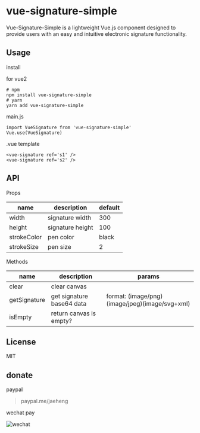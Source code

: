# vue-signature-simple

Vue-Signature-Simple is a lightweight Vue.js component designed to provide users with an easy and intuitive electronic signature functionality.

## Usage
install

for vue2
```
# npm
npm install vue-signature-simple
# yarn
yarn add vue-signature-simple
```

main.js
```
import VueSignature from 'vue-signature-simple'
Vue.use(VueSignature)
```

.vue template
```
<vue-signature ref='s1' />
<vue-signature ref='s2' />
```

## API

Props

|  name   | description  | default |
|  ----  | ----  | ---- |
| width  | signature width | 300 | 
| height  | signature height | 100 |
| strokeColor  | pen color | black |
| strokeSize  | pen size | 2 |

Methods

|  name   | description  | params |
|  ----  | ----  | ---- |
| clear  | clear canvas |  | 
| getSignature  | get signature base64 data | format: (image/png)(image/jpeg)(image/svg+xml) |
| isEmpty  | return canvas is empty? |  |

## License

MIT

## donate

paypal

> paypal.me/jaeheng

wechat pay

![wechat](https://vss.phpat.com/wechat-pay.png)
